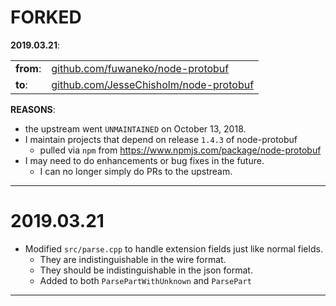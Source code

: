 # FORKED
**2019.03.21**:

|||
|:---|:---|
|**from**: |[github.com/fuwaneko/node-protobuf](https://github.com/fuwaneko/node-protobuf) |
|**to**:   |[github.com/JesseChisholm/node-protobuf](https://github.com/JesseChisholm/node-protobuf) |

**REASONS**:
* the upstream went `UNMAINTAINED` on October 13, 2018.
* I maintain projects that depend on release `1.4.3` of node-protobuf
  * pulled via `npm` from https://www.npmjs.com/package/node-protobuf
* I may need to do enhancements or bug fixes in the future.
  * I can no longer simply do PRs to the upstream.

---

# 2019.03.21
* Modified `src/parse.cpp` to handle extension fields just like normal fields.
  * They are indistinguishable in the wire format.
  * They should be indistinguishable in the json format.
  * Added to both `ParsePartWithUnknown` and `ParsePart`

---
